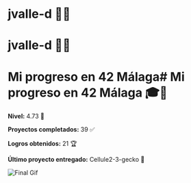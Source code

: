 # jvalle-d 👨‍💻
# jvalle-d 👨‍💻

# Mi progreso en 42 Málaga# Mi progreso en 42 Málaga 🎓🚀

**Nivel:** 4.73 💯

**Proyectos completados:** 39 ✅

**Logros obtenidos:** 21 🏆

**Último proyecto entregado:** Cellule2-3-gecko  🏅

![Final Gif](https://i.pinimg.com/originals/90/70/32/9070324cdfc07c68d60eed0c39e77573.gif)